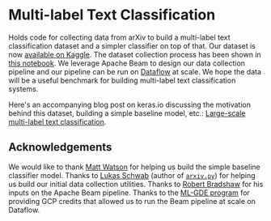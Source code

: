 # Multi-label Text Classification

Holds code for collecting data from arXiv to build a multi-label text classification dataset and a simpler classifier on
top of that. Our dataset is now [available on Kaggle](https://www.kaggle.com/spsayakpaul/arxiv-paper-abstracts). The dataset collection process
has been shown in [this notebook](https://github.com/soumik12345/multi-label-text-classification/blob/master/beam_arxiv_scrape.ipynb). We leverage
Apache Beam to design our data collection pipeline and our pipeline can be run on [Dataflow](https://cloud.google.com/dataflow) at scale. We hope
the data will be a useful benchmark for building multi-label text classification systems.

Here's an accompanying blog post on keras.io discussing the motivation behind this dataset, building a simple
baseline model, etc.: [Large-scale multi-label text classification](https://keras.io/examples/nlp/multi_label_classification/).

## Acknowledgements

We would like to thank [Matt Watson](https://github.com/mattdangerw) for helping us build the simple baseline classifier model. Thanks to
[Lukas Schwab](https://github.com/lukasschwab) (author of [`arxiv.py`](https://github.com/lukasschwab/arxiv.py)) for helping us build
our initial data collection utilities. Thanks to [Robert Bradshaw](https://www.linkedin.com/in/robert-bradshaw-1b48a07/) for his inputs
on the Apache Beam pipeline. Thanks to the [ML-GDE program](https://developers.google.com/programs/experts/) for providing GCP credits
that allowed us to run the Beam pipeline at scale on Dataflow.
